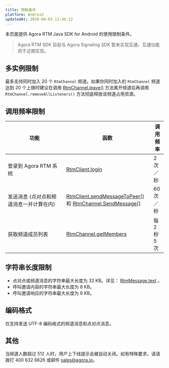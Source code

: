 ```yaml
---
title: 限制条件
platform: Android
updatedAt: 2020-09-03 11:46:12
---
```


本页面提供 Agora RTM Java SDK for Android 的使用限制条件。

> Agora RTM SDK 目前与 Agora Signaling SDK 暂未实现互通，互通功能将于近期实现。

## 多实例限制

最多支持同时加入 20 个 `RtmChannel` 频道。如果你同时加入的 `RtmChannel` 频道达到 20 个上限时建议在调用 [RtmChannel.leave()](/cn/Real-time-Messaging/RTM_web/API%20Reference/RTM_web/classes/rtmchannel.html#leave) 方法离开频道后再调用 `RtmChannel.removeAllListeners()` 方法彻底释放该频道占用资源。

## 调用频率限制

<style> table th:first-of-type {     width: 170px; } th:third-of-type {     width: 100px; }</style>

| 功能                                    | 函数                                                                                                                                                                                                                                         | 调用频率     |
| --------------------------------------- | -------------------------------------------------------------------------------------------------------------------------------------------------------------------------------------------------------------------------------------------- | ------------ |
| 登录到 Agora RTM 系统                   | [RtmClient.login](/cn/Real-time-Messaging/API%20Reference/RTM_web/classes/rtmclient.html#login)                                                                                                                                              | 2 次／秒     |
| 发送消息 (点对点和频道消息一并计算在内) | [RtmClient.sendMessageToPeer()](/cn/Real-time-Messaging/API%20Reference/RTM_web/classes/rtmclient.html#sendmessagetopeer) 和 [RtmChannel.SendMessage()](/cn/Real-time-Messaging/API%20Reference/RTM_web/classes/rtmchannel.html#sendmessage) | 60 次／秒    |
| 获取频道成员列表                        | [RtmChannel.getMembers](/cn/Real-time-Messaging/API%20Reference/RTM_web/classes/rtmchannel.html#getmembers)                                                                                                                                  | 每 2 秒 5 次 |

## 字符串长度限制

- 点对点或频道消息的字符串最大长度为 32 KB。详见： [RtmMessage.text](/cn/Real-time-Messaging/API%20Reference/RTM_web/interfaces/rtmmessage.html#text) 。
- 呼叫邀请内容的字符串最大长度为 8 KB。
- 呼叫邀请响应的字符串最大长度为 8 KB。

## 编码格式

仅支持发送 UTF-8 编码格式的频道消息和点对点消息。

## 其他

当频道人数超过 512 人时，用户上下线提示会被自动关闭。如有特殊要求，请请拨打 400 632 6626 或邮件 sales@agora.io。
